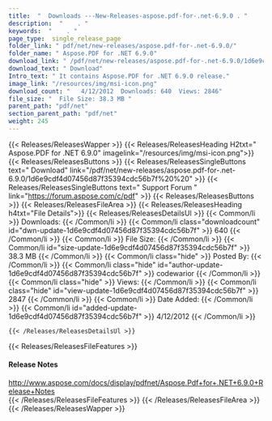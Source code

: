 ```yaml
---
title:  "  Downloads ---New-Releases-aspose.pdf-for-.net-6.9.0 . " 
description:  "    . " 
keywords:  "    . " 
page_type:  single_release_page
folder_link: " pdf/net/new-releases/aspose.pdf-for-.net-6.9.0/"
folder_name: " Aspose.PDF for .NET 6.9.0"
download_link: " /pdf/net/new-releases/aspose.pdf-for-.net-6.9.0/1d6e9cdf4d07456d87f35394cdc56b7f"
download_text: " Download"
Intro_text: " It contains Aspose.PDF for .NET 6.9.0 release."
image_link: "/resources/img/msi-icon.png"
download_count: "   4/12/2012  Downloads: 640  Views: 2846"
file_size: "  File Size: 38.3 MB "
parent_path: "pdf/net"
section_parent_path: "pdf/net"
weight: 245 
---
```


{{< Releases/ReleasesWapper >}}
  {{< Releases/ReleasesHeading H2txt=" Aspose.PDF for .NET 6.9.0" imagelink="/resources/img/msi-icon.png">}}
  {{< Releases/ReleasesButtons >}}
    {{< Releases/ReleasesSingleButtons text=" Download" link="/pdf/net/new-releases/aspose.pdf-for-.net-6.9.0/1d6e9cdf4d07456d87f35394cdc56b7f%20%20" >}}
    {{< Releases/ReleasesSingleButtons text=" Support Forum " link="https://forum.aspose.com/c/pdf" >}}
  {{< Releases/ReleasesButtons >}}
  {{< Releases/ReleasesFileArea >}}
    {{< Releases/ReleasesHeading h4txt="File Details">}}
    {{< Releases/ReleasesDetailsUl >}}
            {{< Common/li  >}} Downloads: {{< /Common/li >}} 
      {{< Common/li class="downloadcount" id="dwn-update-1d6e9cdf4d07456d87f35394cdc56b7f" >}} 640 {{< /Common/li >}} 
      {{< Common/li  >}} File Size: {{< /Common/li >}} 
      {{< Common/li id="size-update-1d6e9cdf4d07456d87f35394cdc56b7f" >}} 38.3 MB {{< /Common/li >}} 
      {{< Common/li  class="hide" >}} Posted By: {{< /Common/li >}} 
      {{< Common/li class="hide" id="author-update-1d6e9cdf4d07456d87f35394cdc56b7f" >}} codewarior {{< /Common/li >}} 
      {{< Common/li class="hide"  >}} Views: {{< /Common/li >}} 
      {{< Common/li class="hide" id="view-update-1d6e9cdf4d07456d87f35394cdc56b7f" >}} 2847 {{< /Common/li >}} 
      {{< Common/li  >}} Date Added: {{< /Common/li >}} 
      {{< Common/li id="added-update-1d6e9cdf4d07456d87f35394cdc56b7f" >}} 4/12/2012 {{< /Common/li >}} 

    {{< /Releases/ReleasesDetailsUl >}}

  {{< Releases/ReleasesFileFeatures >}}
      <h4>Release Notes</h4><div><a href="http://www.aspose.com/docs/display/pdfnet/Aspose.Pdf+for+.NET+6.9.0+Release+Notes">http://www.aspose.com/docs/display/pdfnet/Aspose.Pdf+for+.NET+6.9.0+Release+Notes</a></div>
  {{< /Releases/ReleasesFileFeatures >}}
 {{< /Releases/ReleasesFileArea >}}
{{< /Releases/ReleasesWapper >}}



